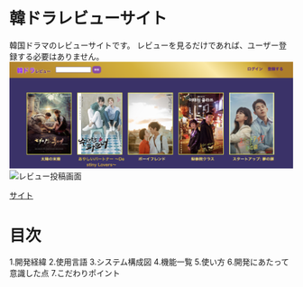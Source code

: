 # 韓ドラレビューサイト
韓国ドラマのレビューサイトです。
レビューを見るだけであれば、ユーザー登録する必要はありません。
![ホーム画面](./home画像.png)
![レビュー投稿画面](./レビュー投稿画面.png)

[サイト](http://35.77.150.207/)

# 目次
1.開発経緯
2.使用言語
3.システム構成図
4.機能一覧
5.使い方
6.開発にあたって意識した点
7.こだわりポイント

